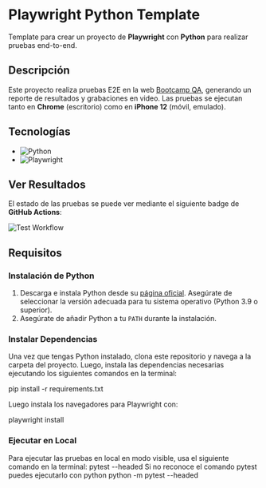 # Playwright Python Template

Template para crear un proyecto de **Playwright** con **Python** para realizar pruebas end-to-end.

## Descripción

Este proyecto realiza pruebas E2E en la web [Bootcamp QA](https://bootcampqa.com), generando un reporte de resultados y grabaciones en video. Las pruebas se ejecutan tanto en **Chrome** (escritorio) como en **iPhone 12** (móvil, emulado).

## Tecnologías

- ![Python](https://img.shields.io/badge/Python-3.12%2B-blue)  
- ![Playwright](https://img.shields.io/badge/Playwright-v1.48-green)

## Ver Resultados

El estado de las pruebas se puede ver mediante el siguiente badge de **GitHub Actions**:

![Test Workflow](https://github.com/Bootcamp-QA/playwright-python-template/actions/workflows/playwright_tests.yml/badge.svg)

## Requisitos

### Instalación de Python

1. Descarga e instala Python desde su [página oficial](https://www.python.org/downloads/). Asegúrate de seleccionar la versión adecuada para tu sistema operativo (Python 3.9 o superior).
2. Asegúrate de añadir Python a tu `PATH` durante la instalación.

### Instalar Dependencias

Una vez que tengas Python instalado, clona este repositorio y navega a la carpeta del proyecto. Luego, instala las dependencias necesarias ejecutando los siguientes comandos en la terminal:

pip install -r requirements.txt

Luego instala los navegadores para Playwright con:

playwright install

### Ejecutar en Local
Para ejecutar las pruebas en local en modo visible, usa el siguiente comando en la terminal:
pytest --headed
Si no reconoce el comando pytest puedes ejecutarlo con python
python -m pytest --headed



